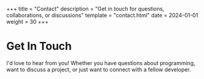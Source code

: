 +++
title = "Contact"
description = "Get in touch for questions, collaborations, or discussions"
template = "contact.html"
date = 2024-01-01
weight = 30
+++

# Get In Touch

I'd love to hear from you! Whether you have questions about programming, want to discuss a project, or just want to connect with a fellow developer.
